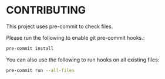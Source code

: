 # CONTRIBUTING

This project uses pre-commit to check files.

Please run the following to enable git pre-commit hooks.:

```bash
pre-commit install
```

You can also use the following to run hooks on all existing files:

```bash
pre-commit run --all-files
```
